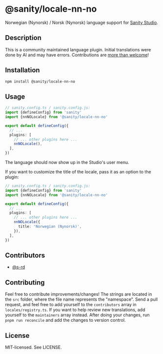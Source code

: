 # @sanity/locale-nn-no

Norwegian (Nynorsk) / Norsk (Nynorsk) language support for [Sanity Studio](https://www.sanity.io/).

## Description

This is a community maintained language plugin. Initial translations were done by AI and may have errors. Contributions are [more than welcome](#contributing)!

## Installation

```sh
npm install @sanity/locale-nn-no
```

## Usage

```ts
// sanity.config.ts / sanity.config.js:
import {defineConfig} from 'sanity'
import {nnNOLocale} from '@sanity/locale-nn-no'

export default defineConfig({
  // ...
  plugins: [
    // ... other plugins here ...
    nnNOLocale(),
  ],
})
```

The language should now show up in the Studio's user menu.

If you want to customize the title of the locale, pass it as an option to the plugin:

```ts
// sanity.config.ts / sanity.config.js:
import {defineConfig} from 'sanity'
import {nnNOLocale} from '@sanity/locale-nn-no'

export default defineConfig({
  // ...
  plugins: [
    // ... other plugins here ...
    nnNOLocale({
      title: 'Norwegian (Nynorsk)',
    }),
  ],
})
```

## Contributors

- [@s-rd](https://github.com/s-rd)

## Contributing

Feel free to contribute improvements/changes! The strings are located in the `src` folder, where the file name represents the "namespace". Send a pull request, and feel free to add yourself to the `contributors` array in `locales/registry.ts`. If you want to help review new translations, add yourself to the `maintainers` array instead. After doing your changes, run `pnpm run reconcile` and add the changes to version control.

## License

MIT-licensed. See LICENSE.
